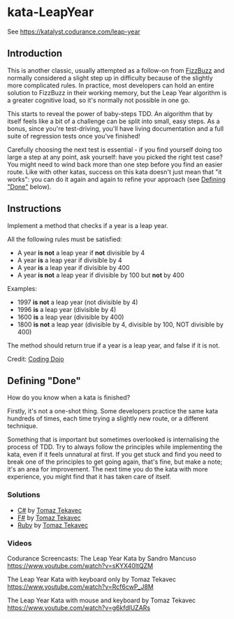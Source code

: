 # kata-LeapYear
See https://katalyst.codurance.com/leap-year


Introduction
------------

This is another classic, usually attempted as a follow-on from [FizzBuzz](/fizzbuzz) and normally considered a slight step up in difficulty because of the slightly more complicated rules. In practice, most developers can hold an entire solution to FizzBuzz in their working memory, but the Leap Year algorithm is a greater cognitive load, so it's normally not possible in one go.

This starts to reveal the power of baby-steps TDD. An algorithm that by itself feels like a bit of a challenge can be split into small, easy steps. As a bonus, since you're test-driving, you'll have living documentation and a full suite of regression tests once you've finished!

Carefully choosing the next test is essential - if you find yourself doing too large a step at any point, ask yourself: have you picked the right test case? You might need to wind back more than one step before you find an easier route. Like with other katas, success on this kata doesn't just mean that "it works": you can do it again and again to refine your approach (see [Defining "Done"](#Defining-Done) below).

Instructions
------------

Implement a method that checks if a year is a leap year.

All the following rules must be satisfied:

*   A year **is not** a leap year if **not** divisible by 4
*   A year **is** a leap year if divisible by 4
*   A year **is** a leap year if divisible by 400
*   A year **is not** a leap year if divisible by 100 but **not** by 400

Examples:

*   1997 **is not** a leap year (not divisible by 4)
*   1996 **is** a leap year (divisible by 4)
*   1600 **is** a leap year (divisible by 400)
*   1800 **is not** a leap year (divisible by 4, divisible by 100, NOT divisible by 400)

The method should return true if a year is a leap year, and false if it is not.

Credit: [Coding Dojo](http://codingdojo.org/kata/LeapYears/)

Defining "Done"
---------------

How do you know when a kata is finished?

Firstly, it's not a one-shot thing. Some developers practice the same kata hundreds of times, each time trying a slightly new route, or a different technique.

Something that is important but sometimes overlooked is internalising the process of TDD. Try to always follow the principles while implementing the kata, even if it feels unnatural at first. If you get stuck and find you need to break one of the principles to get going again, that's fine, but make a note; it's an area for improvement. The next time you do the kata with more experience, you might find that it has taken care of itself.

### Solutions

*   [C#](https://github.com/tekavec/LeapYearKata) by [Tomaz Tekavec](https://codurance.com/publications/author/tomaz-tekavec/)
*   [F#](https://github.com/tekavec/fsharp_LeapYearKata) by [Tomaz Tekavec](https://codurance.com/publications/author/tomaz-tekavec/)
*   [Ruby](https://github.com/tekavec/RubyLeapYearKata) by [Tomaz Tekavec](https://codurance.com/publications/author/tomaz-tekavec/)

### Videos
Codurance Screencasts: The Leap Year Kata by Sandro Mancuso
https://www.youtube.com/watch?v=sKYX40ltQZM

The Leap Year Kata with keyboard only by Tomaz Tekavec
https://www.youtube.com/watch?v=Rcf6cwP_J8M

The Leap Year Kata with mouse and keyboard by Tomaz Tekavec
https://www.youtube.com/watch?v=g6kfdlUZARs